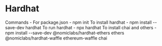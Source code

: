 # Hardhat


Commands - For package.json - npm init
To install hardhat - npm install --save-dev hardhat
To run hardhat - npx hardhat
To install chai and others - npm install --save-dev @nomiclabs/hardhat-ethers ethers @nomiclabs/hardhat-waffle ethereum-waffle chai



